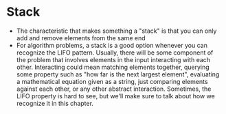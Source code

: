 # Stack

- The characteristic that makes something a "stack" is that you can only add and remove elements from the same end
- For algorithm problems, a stack is a good option whenever you can recognize the LIFO pattern. Usually, there will be some component of the problem that involves elements in the input interacting with each other. Interacting could mean matching elements together, querying some property such as "how far is the next largest element", evaluating a mathematical equation given as a string, just comparing elements against each other, or any other abstract interaction. Sometimes, the LIFO property is hard to see, but we'll make sure to talk about how we recognize it in this chapter.
